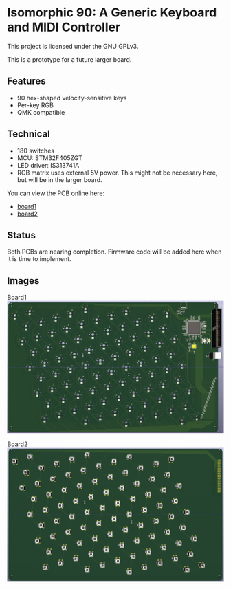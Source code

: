 # Isomorphic 90: A Generic Keyboard and MIDI Controller
This project is licensed under the GNU GPLv3.

This is a prototype for a future larger board.

## Features
- 90 hex-shaped velocity-sensitive keys
- Per-key RGB
- QMK compatible

## Technical
- 180 switches
- MCU: STM32F405ZGT
- LED driver: IS313741A
- RGB matrix uses external 5V power. This might not be necessary here, but will be in the larger board.

You can view the PCB online here:
- [board1](https://kicanvas.org/?github=https%3A%2F%2Fgithub.com%2FBlacepos%2Fisomorphic90%2Ftree%2Fmain%2Fboard1)
- [board2](https://kicanvas.org/?github=https%3A%2F%2Fgithub.com%2FBlacepos%2Fisomorphic90%2Ftree%2Fmain%2Fboard2)

## Status
Both PCBs are nearing completion. Firmware code will be added here when it is time to implement.

## Images
Board1
![board1](assets/board1_3d.png)

Board2
![board2](assets/board2_3d.png)